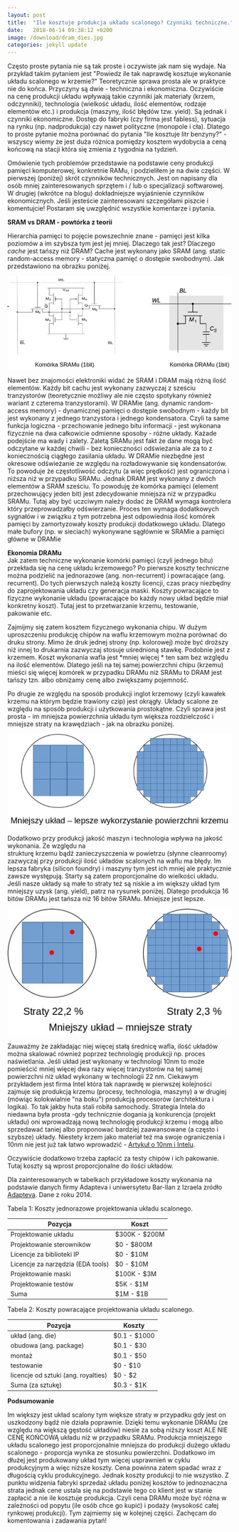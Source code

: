 ```yaml
---
layout: post
title:  "Ile kosztuje produkcja układu scalonego? Czynniki techniczne."
date:   2018-06-14 09:38:12 +0200
image: /download/dram_dies.jpg
categories: jekyll update
---
```




Często proste pytania nie są tak proste i oczywiste jak nam się wydaje.
Na przykład takim pytaniem jest "Powiedz ile tak naprawdę kosztuje wykonanie układu scalonego w krzemie?" Teoretycznie sprawa prosta ale w praktyce nie do końca.
Przyczyny są dwie - techniczna i ekonomiczna.  Oczywiście na cenę produkcji układu wpływają takie czynniki jak materiały (krzem, odczynniki), technologia (wielkość układu, ilość elementów, rodzaje elementów etc.) i produkcja (maszyny, ilość błędów tzw. yield).
Są jednak i czynniki ekonomiczne. Dostęp do fabryki (czy firma jest fabless), sytuacja na rynku (np. nadprodukcja) czy nawet polityczne (monopole i cła). Dlatego to proste pytanie można porównać do pytania "Ile kosztuje litr benzyny?" - wszyscy wiemy że jest duża różnica pomiędzy kosztem wydobycia a ceną końcową na stacji która się zmienia z tygodnia na tydzień.

Omówienie tych problemów przedstawie na podstawie ceny produkcji pamięci komputerowej, konkretnie RAMu, i podzieliłem je na dwie części. W pierwszej (poniżej) skrót czynników technicznych. Jest on napisany dla osób mniej zainteresowanych sprzętem i / lub o specjalizacji softwarowej. W drugiej (wkrótce na blogu) dokładniejsze wyjaśnienie czynników ekonomicznych. Jeśli jesteście zainteresowani szczegółami piszcie i komentujcie! Postaram się  uwzględnić wszystkie komentarze i pytania.

**SRAM vs DRAM - powtórka z teorii**

Hierarchia pamięci to pojęcie powszechnie znane - pamięci jest kilka poziomów 
a im szybsza tym jest jej mniej. Dlaczego tak jest? Dlaczego *cache* jest tańszy niż DRAM?
Cache jest wykonany jako SRAM (ang. static random-access memory -  statyczna pamięć o dostępie swobodnym). Jak przedstawiono na obrazku poniżej. 

![DRAM and SRAM cells](/download/test.jpg)

Nawet bez znajomości elektroniki widać że SRAM i DRAM mają różną ilość elementów. Każdy bit cachu jest wykonany zazwyczaj z sześciu tranzystorów (teoretycznie możliwy ale nie często spotykany również wariant z czterema tranzystorami).  W DRAMie (ang. dynamic random-access memory) -  dynamicznej pamięci o dostępie swobodnym - każdy bit jest wykonany z jednego tranzystora i jednego kondensatora. Czyli ta same funkcja logiczna - przechowanie jednego bitu informacji -  jest wykonana fizycznie na dwa całkowicie odmienne sposoby - różne układy. Każade podejście  ma wady i zalety.
Zaletą SRAMu jest fakt że dane  mogą być odczytane w każdej chwili - bez konieczności odświeżania ale za to z koniecznością ciągłego zasilania układu. W DRAMie  niezbędne jest okresowe odświeżanie ze względu na rozładowywanie się kondensatorów. To powoduje że częstotliwość odczytu (a więc prędkość) jest ograniczona i niższa niż w przypadku SRAMu. Jednak DRAM jest wykonany z dwóch elementów a SRAM sześciu. To powoduję  że komórka pamięci (element przechowujący jeden bit) jest zdecydowanie mniejsza niż w przypadku SRAMu. 
Tutaj aby być uczciwym należy dodać że DRAM wymaga kontrolera który przeprowadzałby odświerzanie. Proces ten wymaga dodatkowych sygnałów i w związku z tym potrzebna jest odpowiednia ilość komórek pamięci by zamortyzowały koszty produkcji dodatkowego układu. Dlatego małe bufory (np. w sieciach) wykonywane sągłównie w SRAMie a pamięci główne w DRAMie


**Ekonomia DRAMu**  
Jak zatem techniczne wykonanie komórki pamięci (czyli jednego bitu) przekłada się na cenę układu krzemowego?
Po pierwsze koszty techniczne można podzielić na jednorazowe (ang. non-recurrent) i powracające (ang. recurrent). Do tych pierwszych należą koszty licencji, czas pracy niezbędny do zaprojektowania układu czy generacja maski.
Koszty powracające to fizyczne wykonanie układu (powracające bo każdy nowy układ będzie miał konkretny koszt). Tutaj jest to przetwarzanie krzemu, testowanie, pakowanie etc.

Zajmijmy się zatem kosztem fizycznego wykonania chipu.
W dużym uproszczeniu produkcję chipów na waflu krzemowym można porównać do druku strony.
Mimo że druk jednej strony (np. kolorowej) może być droższy niż innej to drukarnia zazwyczaj stosuje uśrednioną stawkę. Podobnie jest z krzemem. Koszt wykonania wafla jest *mniej więcej * ten sam bez względu na ilość elementów.
Dlatego jeśli na tej samej powierzchni chipu (krzemu) mieści się więcej komórek w przypadku 
DRAMu niż SRAMu to DRAM jest tańszy tzn. albo obniżamy cenę albo zwiększamy pojemność. 

Po drugie ze względu na sposób produkcji inglot krzemowy (czyli kawałek krzemu na którym będzie trawiony czip) jest okrągły. Układy scalone ze względu na sposób produkcji i użytkowania prostokątne. Czyli sprawa jest prosta - im mniejsza powierzchnia układu tym większa rozdzielczość i mniejsze straty na krawędziach - jak na obrazku poniżej. 

![DRAM and SRAM surface](/download/better_surface.jpg)

Dodatkowo przy produkcji jakość maszyn i technologia wpływa na jakość wykonania. Ze względu na  
strukturę krzemu bądź zanieczyszczenia w powietrzu (słynne cleanroomy) zazwyczaj przy produkcji ilość układów scalonych na waflu ma błędy. Im lepsza fabryka (silicon foundry) i maszyny tym jest ich mniej ale praktycznie zawsze występują. Starty są zatem proporcjonalne do wielkości układu. Jeśli nasze układy są małe to straty też są niskie a im większy układ tym mniejszy uzysk (ang. yield), patrz na rysunek poniżej. Dlatego produkcja 16 bitów DRAMu jest tańsza niż 16 bitów SRAMu. Mniejsze jest lepsze.

![DRAM and SRAM yield](/download/better_yield.jpg)

Zauważmy że zakładając niej więcej stałą średnicę wafla, ilość układów można skalować również poprzez technologię produkcji np. proces naświetlania. Jeśli układ jest wykonany w technologi 10nm to może pomieścić mniej więcej dwa razy więcej tranzystorów na tej samej powierzchni niż układ wykonany w technologii 22 nm.
Ciekawym przykładem jest firma Intel która tak naprawdę w pierwszej kolejności zajmuje się  produkcją krzemu (procesy, technologia, maszyny) a w drugiej (mówiąc kolokwialnie "na boku") produkcją procesorów (architektura i logika).  To tak jakby huta stali robiła samochody. Strategia Intela do niedawna była prosta -gdy technicznie dogania ją konkurencja (projekt układu) oni wprowadzają nową technologię produkcji krzemu i mogą albo sprzedawać taniej albo proponować bardziej zaawansowane (a często i szybsze) układy. Niestety krzem jako materiał też ma swoje ograniczenia i 10nm nie jest już tak łatwo wprowadzić - [Artykuł o 10nm i Intelu](https://www.tomshardware.com/news/intel-cpu-10nm-earnings-amd,36967.html).

Oczywiście dodatkowo trzeba zapłacić za testy chipów i ich pakowanie. Tutaj koszty są wprost proporcjonalne do ilości układów.

Dla zainteresowanych w tabelkach przykładowe koszty wykonania na podstawie danych firmy Adapteva i uniwersytetu Bar-Ilan z Izraela zródło [Adapteva](http://www.adapteva.com/). Dane z roku 2014. 

Tabela 1: Koszty jednorazowe projektowania układu scalonego.

| Pozycja                           | Koszt         |
| --------------------------------- | ------------- |
| Projektowanie układu              | $300K - $200M |
| Projektowanie sterowników         | $0 - $800M    |
| Licencje za biblioteki IP         | $0 - $10M     |
| Licencje za narzędzia (EDA tools) | $0 - $10M     |
| Projektowanie maski               | $100K - $3M   |
| Projektowanie testów              | $5K - $1M     |
| Suma                              | $1M - $1B     |

Tabela 2: Koszty powracające projektowania układu scalonego.

| Pozycja                             | Koszty       |
| ----------------------------------- | ------------ |
| układ (ang. die)                    | $0.1 - $1000 |
| obudowa (ang. package)              | $0.1 - $30   |
| montaż                              | $0.1 - $50   |
| testowanie                          | $0 - $10     |
| licencje od sztuki (ang. royalties) | $0 - $2      |
| Suma (za sztukę)                    | $0.3 - $1K   |

**Podsumowanie**  

Im większy jest układ scalony tym większe straty w przypadku gdy jest on uszkodzony bądź nie działa poprawnie. Dzięki temu wykonanie DRAMu (ze względu na większą gęstość układów) niesie za sobą niższy koszt ALE NIE CENĘ KOŃCOWĄ układu niż w przypadku SRAMu. Produkcja mniejszego układu scalonego jest proporcjonalnie mniejsza do produkcji dużego układu scalonego - proporcja wynika ze stosunku powierzchni. Dodatkowo im dłużej jest produkowany układ tym więcej usprawnień w cyklu produkcyjnym a więc niższe koszty. Cena powinna zatem spadać wraz z długością cyklu produkcyjnego. Jednak koszty produkcji to nie wszystko. Z punktu widzenia fabryki sprzedaż układu poniżej kosztów to jednoznaczna strata jednak cene ustala się na podstawie tego co klient jest w stanie zapłacić a nie ile kosztuje produkcja.  Czyli cena DRAMu może być różna w zależności od popytu (ile osób chce go kupić) i podaży (wysokość całej rynkowej produkcji). Tym zajmiemy się w kolejnej części. Zachęcam do komentowania i zadawania pytań! 







